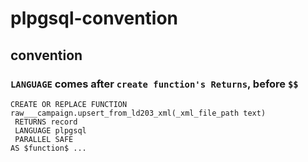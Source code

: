 # plpgsql-convention

## convention
### `LANGUAGE` comes after `create function's Returns`, before `$$`

```plpgsql
CREATE OR REPLACE FUNCTION raw___campaign.upsert_from_ld203_xml(_xml_file_path text)
 RETURNS record
 LANGUAGE plpgsql
 PARALLEL SAFE
AS $function$ ...
```
